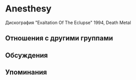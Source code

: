 # Anesthesy

Дискография
"Exaltation Of The Eclupse" 1994, Death Metal

## Отношения с другими группами


## Обсуждения


## Упоминания

